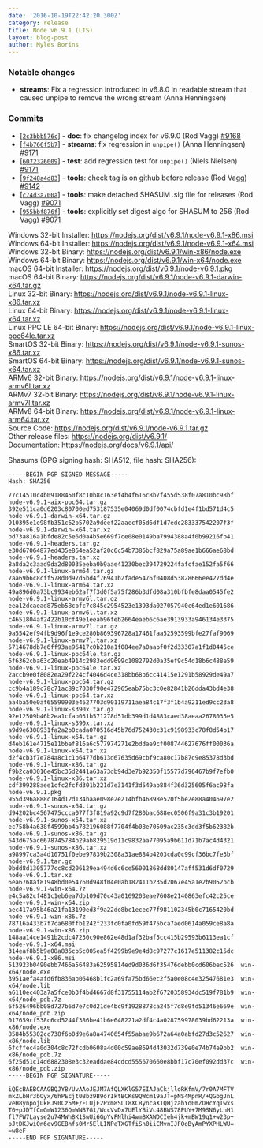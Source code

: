 ```yaml
---
date: '2016-10-19T22:42:20.300Z'
category: release
title: Node v6.9.1 (LTS)
layout: blog-post
author: Myles Borins
---
```


### Notable changes

- **streams**: Fix a regression introduced in v6.8.0 in readable stream that caused unpipe to remove the wrong stream (Anna Henningsen)

### Commits

- [[`2c3bbb576c`](https://github.com/nodejs/node/commit/2c3bbb576c)] - **doc**: fix changelog index for v6.9.0 (Rod Vagg) [#9168](https://github.com/nodejs/node/pull/9168)
- [[`f4b766f5b7`](https://github.com/nodejs/node/commit/f4b766f5b7)] - **streams**: fix regression in `unpipe()` (Anna Henningsen) [#9171](https://github.com/nodejs/node/pull/9171)
- [[`6072326009`](https://github.com/nodejs/node/commit/6072326009)] - **test**: add regression test for `unpipe()` (Niels Nielsen) [#9171](https://github.com/nodejs/node/pull/9171)
- [[`9f248a4d83`](https://github.com/nodejs/node/commit/9f248a4d83)] - **tools**: check tag is on github before release (Rod Vagg) [#9142](https://github.com/nodejs/node/pull/9142)
- [[`c74d3a700a`](https://github.com/nodejs/node/commit/c74d3a700a)] - **tools**: make detached SHASUM .sig file for releases (Rod Vagg) [#9071](https://github.com/nodejs/node/pull/9071)
- [[`955bbf876f`](https://github.com/nodejs/node/commit/955bbf876f)] - **tools**: explicitly set digest algo for SHASUM to 256 (Rod Vagg) [#9071](https://github.com/nodejs/node/pull/9071)

Windows 32-bit Installer: https://nodejs.org/dist/v6.9.1/node-v6.9.1-x86.msi \
Windows 64-bit Installer: https://nodejs.org/dist/v6.9.1/node-v6.9.1-x64.msi \
Windows 32-bit Binary: https://nodejs.org/dist/v6.9.1/win-x86/node.exe \
Windows 64-bit Binary: https://nodejs.org/dist/v6.9.1/win-x64/node.exe \
macOS 64-bit Installer: https://nodejs.org/dist/v6.9.1/node-v6.9.1.pkg \
macOS 64-bit Binary: https://nodejs.org/dist/v6.9.1/node-v6.9.1-darwin-x64.tar.gz \
Linux 32-bit Binary: https://nodejs.org/dist/v6.9.1/node-v6.9.1-linux-x86.tar.xz \
Linux 64-bit Binary: https://nodejs.org/dist/v6.9.1/node-v6.9.1-linux-x64.tar.xz \
Linux PPC LE 64-bit Binary: https://nodejs.org/dist/v6.9.1/node-v6.9.1-linux-ppc64le.tar.xz \
SmartOS 32-bit Binary: https://nodejs.org/dist/v6.9.1/node-v6.9.1-sunos-x86.tar.xz \
SmartOS 64-bit Binary: https://nodejs.org/dist/v6.9.1/node-v6.9.1-sunos-x64.tar.xz \
ARMv6 32-bit Binary: https://nodejs.org/dist/v6.9.1/node-v6.9.1-linux-armv6l.tar.xz \
ARMv7 32-bit Binary: https://nodejs.org/dist/v6.9.1/node-v6.9.1-linux-armv7l.tar.xz \
ARMv8 64-bit Binary: https://nodejs.org/dist/v6.9.1/node-v6.9.1-linux-arm64.tar.xz \
Source Code: https://nodejs.org/dist/v6.9.1/node-v6.9.1.tar.gz \
Other release files: https://nodejs.org/dist/v6.9.1/ \
Documentation: https://nodejs.org/docs/v6.9.1/api/

Shasums (GPG signing hash: SHA512, file hash: SHA256):

```
-----BEGIN PGP SIGNED MESSAGE-----
Hash: SHA256

77c14510c4b09188450f8c10b8c163ef4b4f616c8b7f455d538f07a810bc98bf  node-v6.9.1-aix-ppc64.tar.gz
392e511ca0d6203c80700ed753187535e04069d0df0074cbfd1e4f1bd571d4c5  node-v6.9.1-darwin-x64.tar.gz
910395e1e98fb351c62b5702a9deef22aaecf05d6df1d7edc283337542207f3f  node-v6.9.1-darwin-x64.tar.xz
bd73a816a1bfde82c5e6d0a4b5e669f7ce08e0149ba7994388a4f0b99216fb41  node-v6.9.1-headers.tar.gz
e30d67064877ed435e864ea52af20c6c54b7386bcf829a75a89ae1b666ae68bd  node-v6.9.1-headers.tar.xz
8a8da2c3aad9da2d80035eeba0b9aae41230bec394729224fafcfae152fa5f66  node-v6.9.1-linux-arm64.tar.gz
7aa69b6c8cff578d0d97d5bd4f76941b2fade5476f0408d53828666ee427dd4e  node-v6.9.1-linux-arm64.tar.xz
49a896d0a73bc9934eb62af7f3d0f5a75f286b3dfd08a310bfbfe8daa0545fe2  node-v6.9.1-linux-armv6l.tar.gz
eea12dcaead875eb58cbfc7c845c2954523e1393da027057940c64ed1e601686  node-v6.9.1-linux-armv6l.tar.xz
c4651804af2422b10cf49e1eeab96feb2664eaeb6c6ae3913933a946134e3375  node-v6.9.1-linux-armv7l.tar.gz
9a5542ef94fb9d96f1e9ce280b869396728a17461faa52593599bfe27faf9069  node-v6.9.1-linux-armv7l.tar.xz
5714678db7e6ff93ae96417c0b210a1f084ee7a0aabf0f2d33307a1f1d0445ce  node-v6.9.1-linux-ppc64le.tar.gz
6f6362cba63c20eab4914c2983edd9699c1082792d0a35ef9c54d18b6c488e59  node-v6.9.1-linux-ppc64le.tar.xz
2accb9e0f8082ea29f224cf4046d4ce318bb68b6cc41415e1291b58929de49a7  node-v6.9.1-linux-ppc64.tar.gz
cc9b4a189c78c71ac89c7030f90e472965eab75bc3c0e82841b26dda43bd4e38  node-v6.9.1-linux-ppc64.tar.xz
aa4ba50e0af65590903e4627703d90119711aea84c17f3f1b4a9211ed9cc23a8  node-v6.9.1-linux-s390x.tar.gz
92e12509b46b2ea1cfab031b571278d51db399d1d4883caed38aeaa2678035e5  node-v6.9.1-linux-s390x.tar.xz
a9d9e6308931fa2a2b0cada070516d45b76d752430c31c9198933c78f8d54b17  node-v6.9.1-linux-x64.tar.gz
d4eb161e4715e11bbef816a6c577974271e2bddae9cf008744627676ff00036a  node-v6.9.1-linux-x64.tar.xz
d2f4cb3f7e784a8c1c1b6477db613d67635d69cbf9ca80c17b87c9e85378d3bd  node-v6.9.1-linux-x86.tar.gz
f9b2ca03016e45bc35d2441a63a73db94d3e7b92350f15577d796467b9f7efb0  node-v6.9.1-linux-x86.tar.xz
cdf399288aee1cfc2fcfd301b221d7e3141f3d549ab884f36d325605f6ac98fa  node-v6.9.1.pkg
955d396a888c164d12d134baae098e2e214bfb46898e520f5be2e88a404697e2  node-v6.9.1-sunos-x64.tar.gz
d94202bc4567475ccca077f3f819a92c9d7f280bac688ec0506f9a31c3b19201  node-v6.9.1-sunos-x64.tar.xz
ec758b4a638f4599bb4a782196088f7704f4b08e70509ac235c3dd3f5b62382b  node-v6.9.1-sunos-x86.tar.gz
643d675ac6678745784b29ab829519d11c9832aa77095a9b611d71b7ac4d4321  node-v6.9.1-sunos-x86.tar.xz
a98997ca3a4d10751f0ebe97839b2308a31ae884b4203cda0c99cf36bc7fe3bf  node-v6.9.1.tar.gz
0bdd8d1305777cc8cd206129ea494d6c6ce56001868dd80147aff531d6df0729  node-v6.9.1.tar.xz
6ea6768af81948bd0e54760d948f04e0ab182411b235d2067e45a1e2b9052bcb  node-v6.9.1-win-x64.7z
e4c5a82cf481c1eb6ea7db109d70c43a0169203eae7608e2140863efc42c25ce  node-v6.9.1-win-x64.zip
aec417a95b46a21fa13190ed3f9a22de8bc1ecec77f981102345b0c7165420bd  node-v6.9.1-win-x86.7z
78716a433b7f7ca680ffb1242f233fc0fa0fd59f475bca7aed0614a059ce8a8a  node-v6.9.1-win-x86.zip
148aa14ce1491b2cdc47230c90e862e48d1af32baf5cc415b29593b6113ea1cf  node-v6.9.1-x64.msi
314eaf8b5b9e08a835cb5c005ea5f4299b9e9e4d8c97277c1617e511382c15dc  node-v6.9.1-x86.msi
513923b0490ebb7466a56483a62595814ed9d036d6f35476debb0cd606bec526  win-x64/node.exe
3951aefa4afd6fb836ab06468b1fc2a69fa75bd66ec2f5a0e08c4e32547681e3  win-x64/node.lib
a6110ec403a7a5fce0b3f4bd4667d8f31755114ab2f6720358934dc519f781b9  win-x64/node_pdb.7z
6f526496bb08d727b6d7e7c0d21de4bc9f1928878ca245f7d8e9fd51346e669e  win-x64/node_pdb.zip
017659cf538c6cd5244f386be41b6e648221a2df4c4a028759978039bd62213a  win-x86/node.exe
8584b55302cc738f6b0d9e6a8a4740654f55abae9b672a64a0abfd27d3c52627  win-x86/node.lib
6fcffec4a0d304c8c72fcdb0608a4d00c59ae8694d43032d739e0e74b74e9bb2  win-x86/node_pdb.7z
6f25d51c14d6882308e3c32eaddae84cdcd555670660e8bbf17c70ef092dd37c  win-x86/node_pdb.zip
-----BEGIN PGP SIGNATURE-----

iQEcBAEBCAAGBQJYB/UvAAoJEJM7AfQLXKlG57EIAJaCkjlloRKfmV/7r0A7MFTV
mkZLbHr3bOyx/6hPEcjt0Bbz9B9orIktBCKs9QWcm19aJT+pNS4MpnR/+QGbgJnL
veH8ynpojUkPJ90Cz5M+/FLUjE2Pxm8SLI8XCByncaX1QHjzahYo0mZOHcYqIwxs
T0+pJDTfCmGmW1236QmWNB7G1/WccVvDx7UElYBiVc48BWS78PUY+7M9SN6yLnH1
fl7FW7Layse2u74MWh8K1SwUi6GpYvFNlhi4wmBXAWDCIeh4jk+mBW19q1+w23p+
pJtDKJwiOn6ev9GEBhfs0Mr5ElLINPeTXGTfiSn0iiCMvnIJFOgByAmPYXPHLWU=
=w8eF
-----END PGP SIGNATURE-----

```
